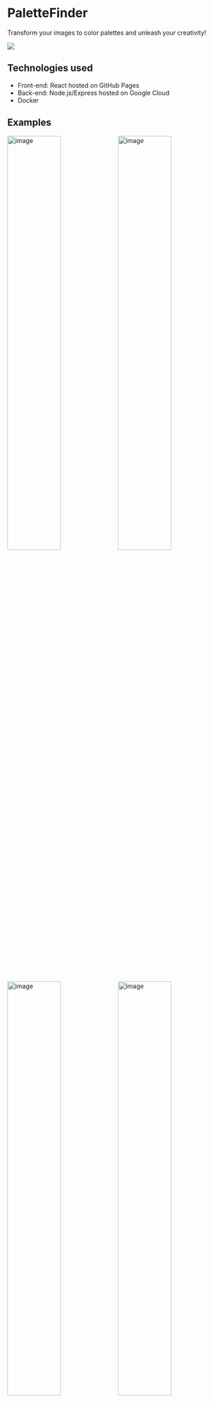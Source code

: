 # PaletteFinder
Transform your images to color palettes and unleash your creativity!

[<img src="https://img.shields.io/badge/-Check%20it%20out!-F47046?style=for-the-badge">](https://palettefinder.com/)

## Technologies used
- Front-end: React hosted on GitHub Pages
- Back-end: Node.js/Express hosted on Google Cloud
- Docker

## Examples
<img width="49%" alt="image" src="https://github.com/parsasaeedi/palette-finder/assets/48306717/d82b8120-e30e-46f3-9530-d9c23d831d64">
<img width="49%" alt="image" src="https://github.com/parsasaeedi/palette-finder/assets/48306717/2cc6a6de-cc04-4188-b47c-eb461f0907ff">
<img width="49%" alt="image" src="https://github.com/parsasaeedi/palette-finder/assets/48306717/fb9abb4d-f084-4a6e-99fb-4e913078ca2e">
<img width="49%" alt="image" src="https://github.com/parsasaeedi/palette-finder/assets/48306717/6b74ccff-b499-47f5-ad91-78a95889b34d">
<img width="49%" alt="image" src="https://github.com/parsasaeedi/palette-finder/assets/48306717/cc24aced-5b79-43f9-904a-d994d1109f52">

## How it works
- The user interface prompts for an image file and the desired number of distinct colors.
- Upon clicking "Generate", the selected image is resized to fit within 500x500 pixels and sent to the back-end entpoint in form-data format.
- Upon receiving the image (PNG or JPEG), the endpoint ensures maximum 500x500 dimensions (in case the end-point was called directly).
- Then the endpoint extracts the pixels of the image into an array, where each pixel is represented by red, blue, and green values ranging from 0 to 255.
- Visual representation of the image structure
<img width="30%" alt="image" src="https://github.com/parsasaeedi/palette-finder/assets/48306717/dccf67eb-c364-41b6-9903-f823f3812bbb">

- To identify dominant colors, pixels are grouped into clusters based on their proximity in the 3D Euclidean space.
- PaletteFinder uses the k-means algorithm for clustering, although other more efficient methods can be explored (learn more about [Color Quantization](https://en.wikipedia.org/wiki/Color_quantization)).
- The endpoint computes the mean of each cluster and returns the results in JSON format.
- The front-end takes the JSON data and displays color codes in hexadecimal format. For optimal contrast, the color code appears in white if the mean of the RGB channels is below 100, and in black if above 100.


## Screenshots
<img width="70%" alt="image" src="https://github.com/parsasaeedi/palette-finder/assets/48306717/ad850753-7bd2-491b-af3d-e77c40d79171">
<img width="70%" alt="image" src="https://github.com/parsasaeedi/palette-finder/assets/48306717/be591f51-4c09-4cd5-a8ed-80e9f1f37dab">
<img width="70%" alt="image" src="https://github.com/parsasaeedi/palette-finder/assets/48306717/1f2ec0f8-f193-4a40-a5ce-da950f5bf96f">
<img width="70%" alt="image" src="https://github.com/parsasaeedi/palette-finder/assets/48306717/04aa37a2-9040-4a52-8d4e-3d4f4f50852d">

## Libraries used:
### Front-end
- [React](https://react.dev/)
- [Ant Design](https://ant.design/)
- [Material UI](https://mui.com/)
- [Axios](https://www.axios.com/)
- [react-component-export-image](https://www.npmjs.com/package/react-component-export-image)
- [react-image-file-resizer](https://www.npmjs.com/package/react-image-file-resizer)

### Back-end
- [Express](https://www.express.com/)
- [Cors](https://www.npmjs.com/package/cors)
- [Sharp](https://www.npmjs.com/package/sharp)
- [Multer](https://www.npmjs.com/package/multer)
- [node-kmeans](https://www.npmjs.com/package/node-kmeans)
